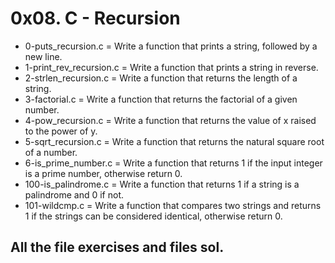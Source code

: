 # 0x08. C - Recursion
- 0-puts_recursion.c = Write a function that prints a string, followed by a new line.
- 1-print_rev_recursion.c = Write a function that prints a string in reverse.
- 2-strlen_recursion.c = Write a function that returns the length of a string.
- 3-factorial.c = Write a function that returns the factorial of a given number.
- 4-pow_recursion.c = Write a function that returns the value of x raised to the power of y.
- 5-sqrt_recursion.c = Write a function that returns the natural square root of a number.
- 6-is_prime_number.c = Write a function that returns 1 if the input integer is a prime number, otherwise return 0.
- 100-is_palindrome.c = Write a function that returns 1 if a string is a palindrome and 0 if not.
- 101-wildcmp.c = Write a function that compares two strings and returns 1 if the strings can be considered identical, otherwise return 0.
## All the file exercises and files sol.
